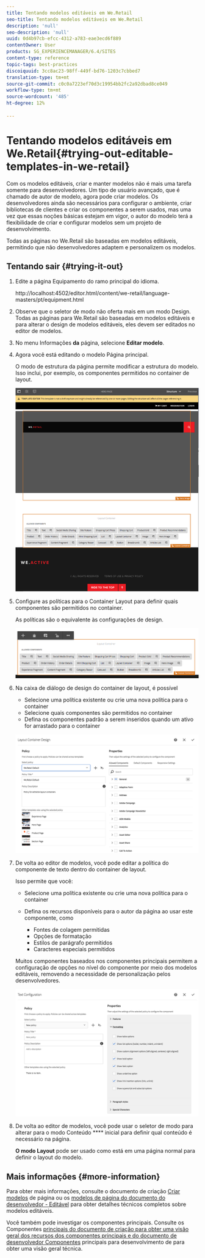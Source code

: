 ```yaml
---
title: Tentando modelos editáveis em We.Retail
seo-title: Tentando modelos editáveis em We.Retail
description: 'null'
seo-description: 'null'
uuid: 0d4b97cb-efcc-4312-a783-eae3ecd6f889
contentOwner: User
products: SG_EXPERIENCEMANAGER/6.4/SITES
content-type: reference
topic-tags: best-practices
discoiquuid: 3cc8ac23-98ff-449f-bd76-1203c7cbbed7
translation-type: tm+mt
source-git-commit: c0c0a7223ef70d3c19954bb2fc2a92dbad8ce049
workflow-type: tm+mt
source-wordcount: '485'
ht-degree: 12%

---
```



# Tentando modelos editáveis em We.Retail{#trying-out-editable-templates-in-we-retail}

Com os modelos editáveis, criar e manter modelos não é mais uma tarefa somente para desenvolvedores. Um tipo de usuário avançado, que é chamado de autor de modelo, agora pode criar modelos. Os desenvolvedores ainda são necessários para configurar o ambiente, criar bibliotecas de clientes e criar os componentes a serem usados, mas uma vez que essas noções básicas estejam em vigor, o autor do modelo terá a flexibilidade de criar e configurar modelos sem um projeto de desenvolvimento.

Todas as páginas no We.Retail são baseadas em modelos editáveis, permitindo que não desenvolvedores adaptem e personalizem os modelos.

## Tentando sair {#trying-it-out}

1. Edite a página Equipamento do ramo principal do idioma.

   http://localhost:4502/editor.html/content/we-retail/language-masters/pt/equipment.html

1. Observe que o seletor de modo não oferta mais em um modo Design. Todas as páginas para We.Retail são baseadas em modelos editáveis e para alterar o design de modelos editáveis, eles devem ser editados no editor de modelos.
1. No menu Informações **da** página, selecione **Editar modelo**.
1. Agora você está editando o modelo Página principal.

   O modo de estrutura da página permite modificar a estrutura do modelo. Isso inclui, por exemplo, os componentes permitidos no container de layout.

   ![chlimage_1-138](assets/chlimage_1-138.png)

1. Configure as políticas para o Container Layout para definir quais componentes são permitidos no container.

   As políticas são o equivalente às configurações de design.

   ![chlimage_1-139](assets/chlimage_1-139.png)

1. Na caixa de diálogo de design do container de layout, é possível

   * Selecione uma política existente ou crie uma nova política para o container
   * Selecione quais componentes são permitidos no container
   * Defina os componentes padrão a serem inseridos quando um ativo for arrastado para o container

   ![chlimage_1-140](assets/chlimage_1-140.png)

1. De volta ao editor de modelos, você pode editar a política do componente de texto dentro do container de layout.

   Isso permite que você:

   * Selecione uma política existente ou crie uma nova política para o container
   * Defina os recursos disponíveis para o autor da página ao usar este componente, como

      * Fontes de colagem permitidas
      * Opções de formatação
      * Estilos de parágrafo permitidos
      * Caracteres especiais permitidos

   Muitos componentes baseados nos componentes principais permitem a configuração de opções no nível do componente por meio dos modelos editáveis, removendo a necessidade de personalização pelos desenvolvedores.

   ![chlimage_1-141](assets/chlimage_1-141.png)

1. De volta ao editor de modelos, você pode usar o seletor de modo para alterar para o modo Conteúdo **** inicial para definir qual conteúdo é necessário na página.

   **O modo Layout** pode ser usado como está em uma página normal para definir o layout do modelo.

## Mais informações {#more-information}

Para obter mais informações, consulte o documento de criação [Criar modelos](/help/sites-authoring/templates.md) de página ou os [modelos de página do documento do desenvolvedor - Editável](/help/sites-developing/page-templates-editable.md) para obter detalhes técnicos completos sobre modelos editáveis.

Você também pode investigar os componentes [](/help/sites-developing/we-retail-core-components.md)principais. Consulte os Componentes [principais do documento de criação para obter uma visão geral dos recursos dos componentes principais e do documento de desenvolvedor Componentes](https://docs.adobe.com/content/help/br/experience-manager-core-components/using/introduction.html) principais para [](https://helpx.adobe.com/experience-manager/core-components/using/developing.html) desenvolvimento de  para obter uma visão geral técnica.

